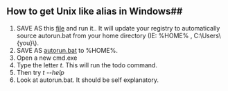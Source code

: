 ## How to get Unix like alias in Windows##
1. SAVE AS this [file](autorun_registryupdate.reg) and run it..  It will update your registry to automatically source autorun.bat from your home directory (IE: %HOME% , C:\Users\\{you}\\).
2. SAVE AS [autorun.bat](autorun.bat) to %HOME%.
3. Open a new cmd.exe
4. Type the letter *t*.  This will run the todo command.
5. Then try *t --help*
4. Look at autorun.bat.  It should be self explanatory.

